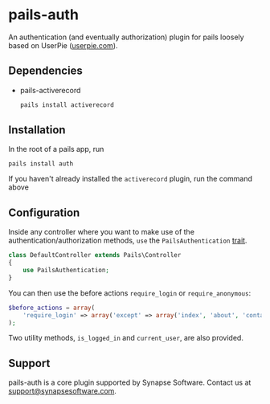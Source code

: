 pails-auth
==========

An authentication (and eventually authorization) plugin for pails loosely based
on UserPie ([userpie.com][userpie]).

Dependencies
------------

* pails-activerecord
  ```sh
  pails install activerecord
  ```

Installation
------------

In the root of a pails app, run

    pails install auth

If you haven't already installed the `activerecord` plugin, run the command above

Configuration
-------------

Inside any controller where you want to make use of the authentication/authorization
methods, `use` the `PailsAuthentication` [trait][trait].

```php
class DefaultController extends Pails\Controller
{
	use PailsAuthentication;
}
```

You can then use the before actions `require_login` or `require_anonymous`:

```php
$before_actions = array(
	'require_login' => array('except' => array('index', 'about', 'contact'))
);
```

Two utility methods, `is_logged_in` and `current_user`, are also provided.

Support
-------

pails-auth is a core plugin supported by Synapse Software. Contact us at
support@synapsesoftware.com.

[userpie]: http://userpie.com
[trait]: http://php.net/manual/en/language.oop5.traits.php